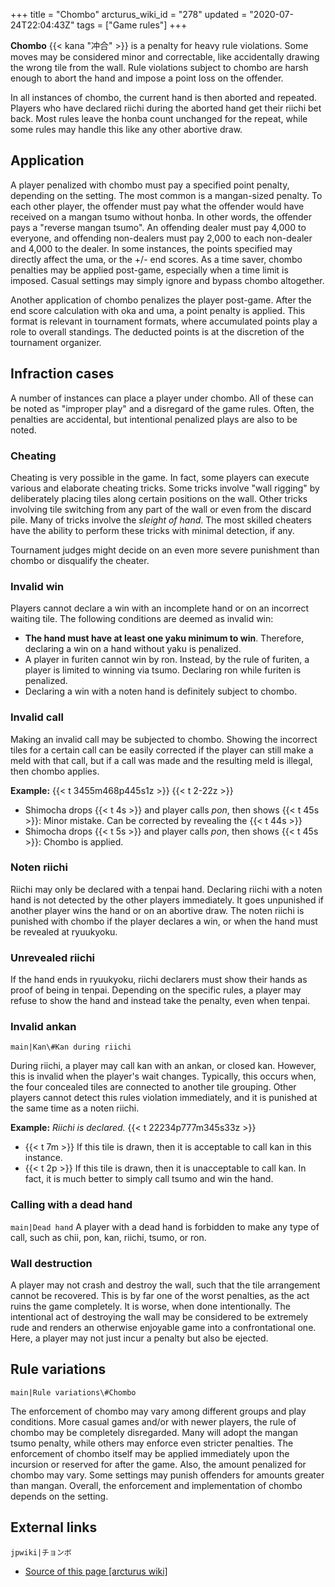 +++
title = "Chombo"
arcturus_wiki_id = "278"
updated = "2020-07-24T22:04:43Z"
tags = ["Game rules"]
+++

**Chombo** {{< kana "冲合" >}} is a penalty for heavy rule violations. Some moves may be considered
minor and correctable, like accidentally drawing the wrong tile from the wall. Rule violations
subject to chombo are harsh enough to abort the hand and impose a point loss on the offender.

In all instances of chombo, the current hand is then aborted and repeated. Players who have declared
riichi during the aborted hand get their riichi bet back. Most rules leave the honba count unchanged
for the repeat, while some rules may handle this like any other abortive draw.

## Application

A player penalized with chombo must pay a specified point penalty, depending on the setting. The
most common is a mangan-sized penalty. To each other player, the offender must pay what the offender
would have received on a mangan tsumo without honba. In other words, the offender pays a "reverse
mangan tsumo". An offending dealer must pay 4,000 to everyone, and offending non-dealers must pay
2,000 to each non-dealer and 4,000 to the dealer. In some instances, the points specified may
directly affect the uma, or the +/- end scores. As a time saver, chombo penalties may be applied
post-game, especially when a time limit is imposed. Casual settings may simply ignore and bypass
chombo altogether.

Another application of chombo penalizes the player post-game. After the end score calculation with
oka and uma, a point penalty is applied. This format is relevant in tournament formats, where
accumulated points play a role to overall standings. The deducted points is at the discretion of the
tournament organizer.

## Infraction cases

A number of instances can place a player under chombo. All of these can be noted as "improper play"
and a disregard of the game rules. Often, the penalties are accidental, but intentional penalized
plays are also to be noted.

### Cheating

Cheating is very possible in the game. In fact, some players can execute various and elaborate
cheating tricks. Some tricks involve "wall rigging" by deliberately placing tiles along certain
positions on the wall. Other tricks involving tile switching from any part of the wall or even from
the discard pile. Many of tricks involve the _sleight of hand_. The most skilled cheaters have the
ability to perform these tricks with minimal detection, if any.

Tournament judges might decide on an even more severe punishment than chombo or disqualify the
cheater.

### Invalid win

Players cannot declare a win with an incomplete hand or on an incorrect waiting tile. The following
conditions are deemed as invalid win:

- **The hand must have at least one yaku minimum to win**. Therefore, declaring a win on a hand
  without yaku is penalized.
- A player in furiten cannot win by ron. Instead, by the rule of furiten, a player is limited to
  winning via tsumo. Declaring ron while furiten is penalized.
- Declaring a win with a noten hand is definitely subject to chombo.

### Invalid call

Making an invalid call may be subjected to chombo. Showing the incorrect tiles for a certain call
can be easily corrected if the player can still make a meld with that call, but if a call was made
and the resulting meld is illegal, then chombo applies.

**Example:** {{< t 3455m468p445s1z >}} {{< t 2-22z >}}

- Shimocha drops {{< t 4s >}} and player calls _pon_, then shows {{< t 45s >}}: Minor mistake. Can
  be corrected by revealing the {{< t 44s >}}
- Shimocha drops {{< t 5s >}} and player calls _pon_, then shows {{< t 45s >}}: Chombo is applied.

### Noten riichi

Riichi may only be declared with a tenpai hand. Declaring riichi with a noten hand is not detected
by the other players immediately. It goes unpunished if another player wins the hand or on an
abortive draw. The noten riichi is punished with chombo if the player declares a win, or when the
hand must be revealed at ryuukyoku.

### Unrevealed riichi

If the hand ends in ryuukyoku, riichi declarers must show their hands as proof of being in tenpai.
Depending on the specific rules, a player may refuse to show the hand and instead take the penalty,
even when tenpai.

### Invalid ankan

`main|Kan\#Kan during riichi`

During riichi, a player may call kan with an ankan, or closed kan. However, this is invalid when the
player's wait changes. Typically, this occurs when, the four concealed tiles are connected to
another tile grouping. Other players cannot detect this rules violation immediately, and it is
punished at the same time as a noten riichi.

**Example:** _Riichi is declared._ {{< t 22234p777m345s33z >}}

- {{< t 7m >}} If this tile is drawn, then it is acceptable to call kan in this instance.
- {{< t 2p >}} If this tile is drawn, then it is unacceptable to call kan. In fact, it is much
  better to simply call tsumo and win the hand.

### Calling with a dead hand

`main|Dead hand` A player with a dead hand is forbidden to make any type of call, such as chii, pon,
kan, riichi, tsumo, or ron.

### Wall destruction

A player may not crash and destroy the wall, such that the tile arrangement cannot be recovered.
This is by far one of the worst penalties, as the act ruins the game completely. It is worse, when
done intentionally. The intentional act of destroying the wall may be considered to be extremely
rude and renders an otherwise enjoyable game into a confrontational one. Here, a player may not just
incur a penalty but also be ejected.

## Rule variations

`main|Rule variations\#Chombo`

The enforcement of chombo may vary among different groups and play conditions. More casual games
and/or with newer players, the rule of chombo may be completely disregarded. Many will adopt the
mangan tsumo penalty, while others may enforce even stricter penalties. The enforcement of chombo
itself may be applied immediately upon the incursion or reserved for after the game. Also, the
amount penalized for chombo may vary. Some settings may punish offenders for amounts greater than
mangan. Overall, the enforcement and implementation of chombo depends on the setting.

## External links

`jpwiki|チョンボ`

- [Source of this page [arcturus wiki]](http://arcturus.su/wiki/Chombo)
